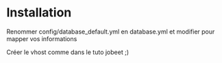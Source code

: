 Installation
============

Renommer config/database_default.yml en database.yml et modifier pour mapper vos informations

Créer le vhost comme dans le tuto jobeet ;)

